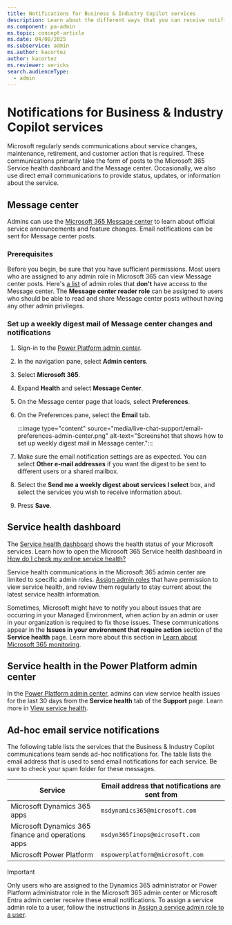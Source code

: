 ```yaml
---
title: Notifications for Business & Industry Copilot services
description: Learn about the different ways that you can receive notifications for Business & Industry Copilot services. 
ms.component: pa-admin
ms.topic: concept-article
ms.date: 04/08/2025
ms.subservice: admin
ms.author: kacortez
author: kacortez
ms.reviewer: sericks
search.audienceType: 
  - admin
---
```

# Notifications for Business & Industry Copilot services

Microsoft regularly sends communications about service changes, maintenance, retirement, and customer action that is required. These communications primarily take the form of posts to the Microsoft 365 Service health dashboard and the Message center. Occasionally, we also use direct email communications to provide status, updates, or information about the service.

## Message center

Admins can use the [Microsoft 365 Message center](/office365/admin/manage/message-center?view=o365-worldwide&preserve-view=true) to learn about official service announcements and feature changes. Email notifications can be sent for Message center posts.

### Prerequisites

Before you begin, be sure that you have sufficient permissions. Most users who are assigned to any admin role in Microsoft 365 can view Message center posts. Here's [a list](/microsoft-365/admin/manage/message-center?view=o365-worldwide&preserve-view=true#admin-roles-that-dont-have-access-to-the-message-center) of admin roles that **don't** have access to the Message center. The **Message center reader role** can be assigned to users who should be able to read and share Message center posts without having any other admin privileges.

### Set up a weekly digest mail of Message center changes and notifications

1. Sign-in to the [Power Platform admin center](https://admin.powerplatform.microsoft.com/).
1. In the navigation pane, select **Admin centers**.
1. Select **Microsoft 365**.
1. Expand **Health** and select **Message Center**.
1. On the Message center page that loads, select **Preferences**.
1. On the Preferences pane, select the **Email** tab.

   :::image type="content" source="media/live-chat-support/email-preferences-admin-center.png" alt-text="Screenshot that shows how to set up weekly digest mail in Message center.":::

1. Make sure the email notification settings are as expected. You can select **Other e-mail addresses** if you want the digest to be sent to different users or a shared mailbox.
1. Select the **Send me a weekly digest about services I select** box, and select the services you wish to receive information about.
1. Press **Save**.

## Service health dashboard

The [Service health dashboard](/office365/enterprise/view-service-health) shows the health status of your Microsoft services. Learn how to open the Microsoft 365 Service health dashboard in [How do I check my online service health?](check-online-service-health.md)

Service health communications in the Microsoft 365 admin center are limited to specific admin roles. [Assign admin roles](/microsoft-365/admin/add-users/assign-admin-roles?view=o365-worldwide&preserve-view=true) that have permission to view service health, and review them regularly to stay current about the latest service health information.

Sometimes, Microsoft might have to notify you about issues that are occurring in your Managed Environment, when action by an admin or user in your organization is required to fix those issues. These communications appear in the **Issues in your environment that require action** section of the **Service health** page. Learn more about this section in [Learn about Microsoft 365 monitoring](/microsoft-365/enterprise/microsoft-365-monitoring?view=o365-worldwide&preserve-view=true).

## Service health in the Power Platform admin center

In the [Power Platform admin center](https://admin.powerplatform.microsoft.com), admins can view service health issues for the last 30 days from the **Service health** tab of the **Support** page. Learn more in [View service health](view-service-health.md).

## Ad-hoc email service notifications

The following table lists the services that the Business & Industry Copilot communications team sends ad-hoc notifications for. The table lists the email address that is used to send email notifications for each service. Be sure to check your spam folder for these messages.

| Service | Email address that notifications are sent from |
|---|---|
| Microsoft Dynamics 365 apps | `msdynamics365@microsoft.com` |
| Microsoft Dynamics 365 finance and operations apps | `msdyn365finops@microsoft.com` |
| Microsoft Power Platform | `mspowerplatform@microsoft.com` |

> [!IMPORTANT]
Only users who are assigned to the Dynamics 365 administrator or Power Platform administrator role in the Microsoft 365 admin center or Microsoft Entra admin center receive these email notifications. To assign a service admin role to a user, follow the instructions in [Assign a service admin role to a user](use-service-admin-role-manage-tenant.md#assign-a-service-admin-role-to-a-user).

